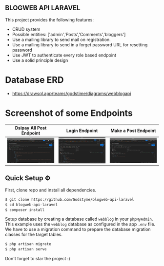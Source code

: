 ## BLOGWEB API LARAVEL
This project provides the following features:
- CRUD system
- Possible entities: ['admin','Posts','Comments','bloggers']
- Use a mailing library to send mail on registration.
- Use a mailing library to send in a forget password URL for resetting password
- Use JWT to authenticate every role based endpoint
- Use a solid principle design
# Database ERD
- https://drawsql.app/teams/godstime/diagrams/webblogapi

# Screenshot of some Endpoints
Dsipay All Post Endpoint            |  Login  Endpoint |  Make a Post Endpoint
:-------------------------:|:-------------------------:|:-------------------------:
![Screenshot](resources/assets/imgs/allpost.png)  |  ![Screenshot](resources/assets/imgs/login.png) | ![Screenshot](resources/assets/imgs/post.png)

## Quick Setup ⚙️
First, clone repo and install all dependencies.
```sh
$ git clone https://github.com/Godstyme/blogweb-api-laravel
$ cd blogweb-api-laravel
$ composer install
```
Setup database by creating a database called `webblog` in your `phpMyAdmin`. This example uses the `webblog` database as configured in the app `.env` file.
We have to use a migration command to prepare the database migration classes for the target tables.

```sh
$ php artisan migrate
$ php artisan serve
``` 

Don't forget to star the project :)